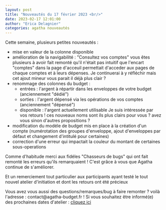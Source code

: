 ```yaml
---
layout: post
title: "Nouveautés du 17 février 2023 <br/>"
date: 2023-02-17 12:01:00
author: "Erica Delagnier"
categories: agatha nouveautés
---
```




Cette semaine, plusieurs petites nouveautés : 

- mise en valeur de la colonne disponible
- amélioration de la navigabilité : "Consultez vos comptes"
    vous êtes plusieurs à avoir fait remonté qu'il n'était pas intuitif que l'encart "comptes" dans la page d'acceuil permettait d'acceder aux pages de chaque comptes et à leurs dépenses. Je continuerai à y réfléchir mais cet ajout mineur vous parait il déjà plus clair ?
- renommage des colonnes du budget : 
    - entrées : l'argent à répartir dans les enveloppes de votre budget  (anciennement "dédié")
    - sorties : l'argent dépensé via les opérations de vos comptes (anciennement "dépensé")
    - disponible : l'argent actuellement utilisable 
    Je suis intéressée par vos retours ! ces nouveaux noms sont ils plus clairs pour vous ? avez vous sinon d'autres propositions ?
- modification du modéle de budget mis en place à la création d'un compte (numérotation des groupes d'enveloppe, ajout d'enveloppes par défaut et changement d'intitulé pour certaines)
- correction d'une erreur qui impactait la couleur du montant de certaines sous-operations


<div class="aside">
<p>Comme d'habitude merci aux fidéles "Chasseurs de bugs" qui ont fait remonté les erreurs qu'ils remarquaient ! C'est grâce à vous que Agatha continue de s'améliorer. 

Et un remerciement tout particulier aux participants ayant testé le tout nouvel atelier d'initiation et dont les retours ont été précieux </p>

<p> Vous avez vous aussi des questions/remarques/bug à faire remonter ? voilà l'adresse : contact@agatha-budget.fr !
Si vous souhaitez être informé(e) des prochaines dates d'atelier : <a href='http://contact.agatha-budget.fr/'>cliquez ici</a> </p>
</div>